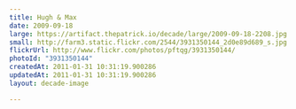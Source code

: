 ```yaml
---
title: Hugh & Max
date: 2009-09-18
large: https://artifact.thepatrick.io/decade/large/2009-09-18-2208.jpg
small: http://farm3.static.flickr.com/2544/3931350144_2d0e89d689_s.jpg
flickrUrl: http://www.flickr.com/photos/pftqg/3931350144/
photoId: "3931350144"
createdAt: 2011-01-31 10:31:19.900286
updatedAt: 2011-01-31 10:31:19.900286
layout: decade-image

---
```


